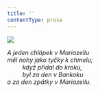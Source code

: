 ```yaml
---
title: ''
contentType: prose
---
```


![](../Images/022.jpg)

_A jeden chlápek v Mariazellu  
měl nohy jako tyčky k chmelu;  
         když přidal do kroku,  
         byl za den v Bankoku  
a za den zpátky v Mariazellu._
